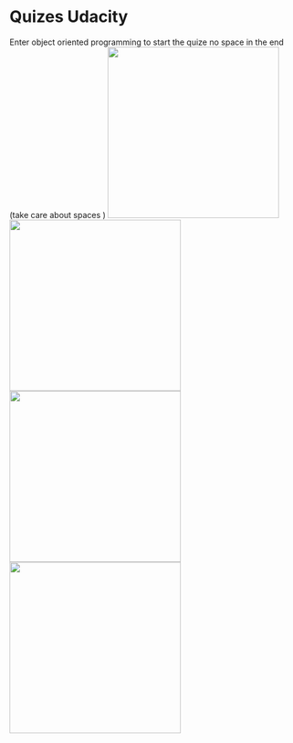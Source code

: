 # Quizes Udacity
Enter object oriented programming to start the quize no space in the end (take care about spaces )
<img src="https://github.com/mohamedaraby122/Quizes/blob/master/Screenshot_2018-04-25-10-15-10-282_com.example.mohamed_araby.quizes.png" width="300"/>                                                                                                                                     
<img src="https://github.com/mohamedaraby122/Quizes/blob/master/Screenshot_2018-04-25-10-16-09-569_com.example.mohamed_araby.quizes.png" width="300"/>
<img src="https://github.com/mohamedaraby122/Quizes/blob/master/Screenshot_2018-05-02-23-46-47-150_com.example.mohamed_araby.quizes.png" width="300"/>
<img src="https://github.com/mohamedaraby122/Quizes/blob/master/Screenshot_2018-05-02-23-46-34-999_com.example.mohamed_araby.quizes.png" width="300"/>
